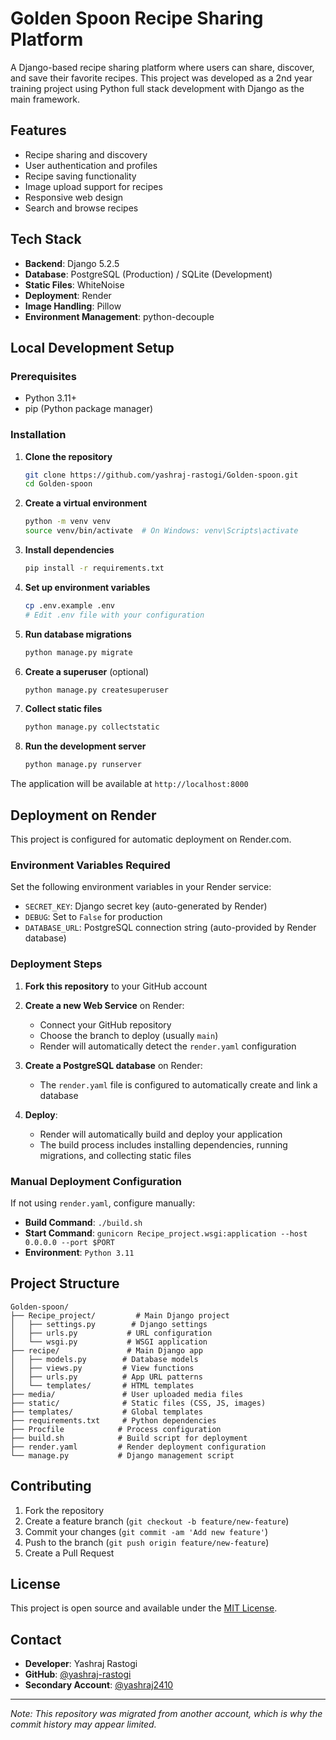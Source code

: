 # Golden Spoon Recipe Sharing Platform

A Django-based recipe sharing platform where users can share, discover, and save their favorite recipes. This project was developed as a 2nd year training project using Python full stack development with Django as the main framework.

## Features

- Recipe sharing and discovery
- User authentication and profiles
- Recipe saving functionality
- Image upload support for recipes
- Responsive web design
- Search and browse recipes

## Tech Stack

- **Backend**: Django 5.2.5
- **Database**: PostgreSQL (Production) / SQLite (Development)
- **Static Files**: WhiteNoise
- **Deployment**: Render
- **Image Handling**: Pillow
- **Environment Management**: python-decouple

## Local Development Setup

### Prerequisites

- Python 3.11+
- pip (Python package manager)

### Installation

1. **Clone the repository**
   ```bash
   git clone https://github.com/yashraj-rastogi/Golden-spoon.git
   cd Golden-spoon
   ```

2. **Create a virtual environment**
   ```bash
   python -m venv venv
   source venv/bin/activate  # On Windows: venv\Scripts\activate
   ```

3. **Install dependencies**
   ```bash
   pip install -r requirements.txt
   ```

4. **Set up environment variables**
   ```bash
   cp .env.example .env
   # Edit .env file with your configuration
   ```

5. **Run database migrations**
   ```bash
   python manage.py migrate
   ```

6. **Create a superuser** (optional)
   ```bash
   python manage.py createsuperuser
   ```

7. **Collect static files**
   ```bash
   python manage.py collectstatic
   ```

8. **Run the development server**
   ```bash
   python manage.py runserver
   ```

The application will be available at `http://localhost:8000`

## Deployment on Render

This project is configured for automatic deployment on Render.com.

### Environment Variables Required

Set the following environment variables in your Render service:

- `SECRET_KEY`: Django secret key (auto-generated by Render)
- `DEBUG`: Set to `False` for production
- `DATABASE_URL`: PostgreSQL connection string (auto-provided by Render database)

### Deployment Steps

1. **Fork this repository** to your GitHub account

2. **Create a new Web Service** on Render:
   - Connect your GitHub repository
   - Choose the branch to deploy (usually `main`)
   - Render will automatically detect the `render.yaml` configuration

3. **Create a PostgreSQL database** on Render:
   - The `render.yaml` file is configured to automatically create and link a database

4. **Deploy**:
   - Render will automatically build and deploy your application
   - The build process includes installing dependencies, running migrations, and collecting static files

### Manual Deployment Configuration

If not using `render.yaml`, configure manually:

- **Build Command**: `./build.sh`
- **Start Command**: `gunicorn Recipe_project.wsgi:application --host 0.0.0.0 --port $PORT`
- **Environment**: `Python 3.11`

## Project Structure

```
Golden-spoon/
├── Recipe_project/         # Main Django project
│   ├── settings.py        # Django settings
│   ├── urls.py           # URL configuration
│   └── wsgi.py           # WSGI application
├── recipe/               # Main Django app
│   ├── models.py        # Database models
│   ├── views.py         # View functions
│   ├── urls.py          # App URL patterns
│   └── templates/       # HTML templates
├── media/               # User uploaded media files
├── static/              # Static files (CSS, JS, images)
├── templates/           # Global templates
├── requirements.txt     # Python dependencies
├── Procfile            # Process configuration
├── build.sh            # Build script for deployment
├── render.yaml         # Render deployment configuration
└── manage.py           # Django management script
```

## Contributing

1. Fork the repository
2. Create a feature branch (`git checkout -b feature/new-feature`)
3. Commit your changes (`git commit -am 'Add new feature'`)
4. Push to the branch (`git push origin feature/new-feature`)
5. Create a Pull Request

## License

This project is open source and available under the [MIT License](LICENSE).

## Contact

- **Developer**: Yashraj Rastogi
- **GitHub**: [@yashraj-rastogi](https://github.com/yashraj-rastogi)
- **Secondary Account**: [@yashraj2410](https://github.com/yashraj2410)

---

*Note: This repository was migrated from another account, which is why the commit history may appear limited.*
